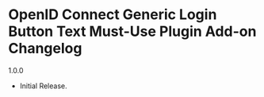 # OpenID Connect Generic Login Button Text Must-Use Plugin Add-on Changelog

1.0.0
* Initial Release.

